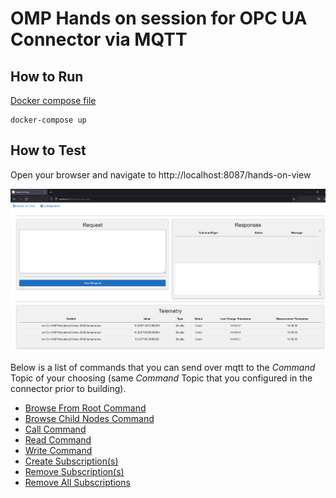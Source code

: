 # OMP Hands on session for OPC UA Connector via MQTT

## How to Run

[Docker compose file](docker-compose.yaml)
  ```
  docker-compose up
  ```
  

## How to Test

Open your browser and navigate to http://localhost:8087/hands-on-view

![Hands on View](images/landingPage.png)

Below is a list of commands that you can send over mqtt to the *Command* Topic of your choosing (same *Command* Topic that you configured in the connector prior to building).
- [Browse From Root Command](commands/browseFromRootCommand.json)
- [Browse Child Nodes Command](commands/browseChildNodesCommand.json)
- [Call Command](commands/callCommand.json)
- [Read Command](commands/readCommand.json)
- [Write Command](commands/writeCommand.json)
- [Create Subscription(s)](commands/createSubscriptionCommand.json)
- [Remove Subscription(s)](commands/removeSubscriptionCommand.json)
- [Remove All Subscriptions](commands/removeAllSubscriptionsCommand.json)
